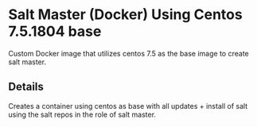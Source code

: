 # Salt Master (Docker) Using Centos 7.5.1804 base
                                                     
Custom Docker image that utilizes centos 7.5 as the base image to create salt master.

## Details
Creates a container using centos as base with all updates + install of salt using the salt repos in the role of salt master.

